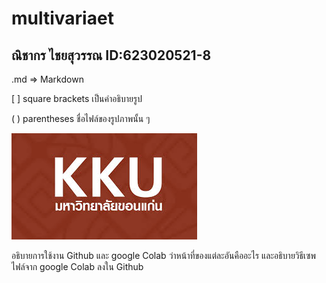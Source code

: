 # multivariaet

## ณิชากร ไชยสุวรรณ ID:623020521-8

.md => Markdown 

[ ] square brackets เป็นคำอธิบายรูป

( ) parentheses ชื่อไฟล์ของรูปภาพนั้น ๆ

![kku logo](มหาวิทยาลัยขอนแก่น.jfif)

อธิบายการใช้งาน Github และ google Colab ว่าหน้าที่ของแต่ละอันคืออะไร และอธิบายวิธีเซพไฟล์จาก google Colab ลงใน Github
